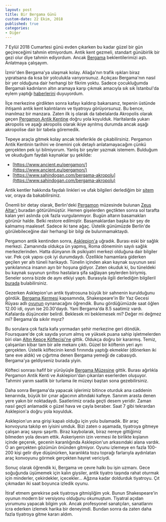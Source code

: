 ```yaml
---
layout: post
title: Bir Bergama Günü
custom-date: 22 Ekim, 2018
published: true
categories: 
- Diğer
---
```


7 Eylül 2018 Cumartesi günü evden çıkarken bu kadar güzel bir gün geçireceğimi tahmin etmiyordum. Antik kent gezmeli, standart günübirlik bir gezi olur diye tahmin ediyordum. Ancak [Bergama](https://tr.wikipedia.org/wiki/Bergama) beklentilerimizi aştı. Anlatmaya çalışayım. 

İzmir'den Bergama'ya ulaşmak kolay. Aliağa'nın trafik ışıkları biraz yıpratsana da kısa bir yolculukla varıyorsunuz. Açıkçası Bergama'nın nasıl bir yer olduğuna dair herhangi bir fikrim yoktu. Sadece çocukluğumda Bergamalı kadınların altın aramaya karşı çıkmak amacıyla sık sık İstanbul'da eylem yaptığı [haberlerini](https://bianet.org/bianet/siyaset/160766-bergama-altin-madeni-direnisi-topragin-bekcileri) duyuyordum. 

İlçe merkezine girdikten sonra kafayı kaldırıp bakarsanız, tepenin üstünde ihtişamlı antik kent kalıntılarını ve tiyatroyu görüyorsunuz. Bu bence, inanılmaz bir manzara. Zaten ilk iş olarak da tabelalarda Akropolis olarak geçen [Pergamon Antik Kentine]((https://tr.wikipedia.org/wiki/Pergamon) ) doğru yola koyulduk. Haritalarda yukarı akropolis ve aşağı akropolis olarak ikiye ayrılmış durumda ancak aşağı akropolise dair bir tabela göremedik. 

Tepeye araçla gitmek kolay ancak teleferikle de çıkabilirsiniz. Pergamon Antik Kentinin tarihini ve önemini çok detaylı anlatamayacağım çünkü gerçekten pek iyi bilmiyorum. Yanlış bir şeyler yazmak istemem. Bulduğum ve okuduğum faydalı kaynaklar şu şekilde:

 - [https://www.ancient.eu/pergamon/](https://www.ancient.eu/pergamon/)
 - [https://www.sahindogan.com/bergama-akropolu](https://www.sahindogan.com/bergama-akropolu)

Antik kentler hakkında faydalı linkleri ve ufak bilgileri derlediğim bir [sitem](https://ancientcitiesturkey.com/tr/pergamon) var, oraya da bakabilirsiniz.

Önemli bir detay olarak, Berlin'deki [Pergamon](https://www.smb.museum/en/museums-institutions/pergamonmuseum/home.html) müzesinde bulunan [Zeus Altar'ı](https://en.wikipedia.org/wiki/Pergamon_Altar) buradan götürülmüştür. Hemen gişelerden geçtikten sonra sol tarafta kalan yeri aslında çok fazla vurgulanmıyor. Bugün altarın basamakları görünür halde. Belki restore edilmiştir. Basamaklardan başka bir şey de kalmamış maalesef. Sadece iki tane ağaç. Üstelik günümüzde Berlin'de görülebileceğine dair herhangi bir bilgi de bulunmamaktaydı.

Pergamon antik kentinden sonra, [Asklepion'a](https://tr.wikipedia.org/wiki/Asklepios) uğradık. Burası eski bir sağlık merkezi. Zamanında oldukça ün yapmış, Roma döneminin sayılı sağlık merkezlerinden. Hatta dünyanın ilk psikiyatri merkezi olduğuna dair bilgiler var. Pek çok yapısı çok iyi durumdaydı. Özellikle hamamlara giderken geçilen yer altı tüneli harikaydı. Tünelin içinden akan kaynak suyunun sesi yankılanınca insanın ayrı bir hoşuna gidiyor. Zaten okuduk ki, bu tüneldeki bu kaynak suyunun şırıltısı hastalara şifa sağlayan şeylerden biriymiş. Seneler sonra bizde de aynı etkiyi yaptı. Burasıyla ilgili derlediğim bilgileril [burada](https://ancientcitiesturkey.com/tr/asklepion) bulabilirsiniz.

Gezerken Asklepion'un antik tiyatrosuna büyük bir sahnenin kurulduğunu gördük. [Bergama Kermesi](https://tr.wikipedia.org/wiki/Bergama_Kermesi) kapsamında, Shakespeare'in Bir Yaz Gecesi Rüyası adlı [oyunun](http://biryazgecesiruyasi.com/) oynanacağını öğrendik. Bunu gördüğümüzde saat öğlen 12.00 idi, oyun ise 20.30'daydı. Yani Bergama'da 8.5 saatimiz vardı. Kafalarda düşünceler belirdi. Beklesek mi beklemesek mi? Değer mi değmez mi? Bergama'da sıkılır mıyız? 

Bu sorulara çok fazla kafa yormadan şehir merkezine geri döndük. Foursquare'de çok sayıda yorum almış ve yüksek puana sahip işletmelerden biri olan [Altın Kepçe Köftecisi'ne](https://tr.foursquare.com/v/alt%C4%B1n-kep%C3%A7e/4e146e08d4c023f7053ec87b) gittik. Oldukça doğru bir kararmış. Temiz, çalışanları kibar tam bir aile mekanı çıktı. Güzel bir köftenin yeri ayrı gerçekten. Üstelik köftecinin kendi fırınında yaptığı ekmekler (dönerken iki tane eve aldık) ve çığırtma denen Bergama yemeği de cabasıydı. Bergama'ya geldiyseniz burada yiyin. 

Köfteci sonrası hafif bir yürüyüşle [Bergama Müzesine](https://www.muze.gov.tr/tr/muzeler/bergama-muzesi) gittik. Burası ağırlıkla Pergamon Antik Kenti ve Asklepion'dan çıkarılan eserlerden oluşuyor. Tahmini yarım saatlik bir turlama ile müzeyi baştan sona gezebilirsiniz. 

Daha sonra Bergama'da yapacak işlerimiz bitince oturduk ana caddenin kenarında, büyük bir çınar ağacının altındaki kafeye. Sanırım arasta denen yere yakın bir noktadaydı. Saatlerimiz orada geçti desem yeridir. Zaman nasıl geçti anlamadık o güzel hava ve çayla beraber. Saat 7 gibi tekrardan Asklepion'a doğru yola koyulduk. 

Asklepion'un ana girişi kapalı olduğu için yolu bulamadık. Bir araç konvoyuna takılıp en iyisini umduk. Bizi zaten o aşamada, tiyatroya gitmeye çalışan araç sayısı şaşırttı. Biraz kaybolarak, biraz nereye gittiğimiz bilmeden yola devam ettik. Askeriyenin izin vermesi ile birlikte kışlanın içinde geçerek, gecenin karanlığında Asklepion'un arkasındaki alana vardık. O an gerçekten gözümün önünden gitmiyor. Oyunu izlemeye en fazla 100-200 kişi gelir diye düşünürken, karanlıkta tozu toprağı farlarıyla aydınlatan araç konvoyunu görmek gerçekten hayret vericiydi. 

Sonuç olarak öğrendik ki, Bergama ve çevre halkı bu işin uzmanı. Gece soğuğunda üşümemek için kalın giysiler, antik tiyatro taşında rahat oturmak için minderler, çekirdekler, içecekler... Ağzına kadar doldurduk tiyatroyu. Çıt çıkmadan iki saat boyunca izledik oyunu. 

İtiraf etmem gerekirse pek tiyatroya gitmişliğim yok. Bunun Shakespeare'in oyunun modern bir versiyonu olduğunu okumuştum. Tiyatral açıdan yorumunu yapacak bilgim yok. Ancak profesyonel sanatçıları, sanatlarını icra ederken izlemek harika bir deneyimdi. Bundan sonra da zaten daha fazla tiyatroya gitme kararı aldım.
